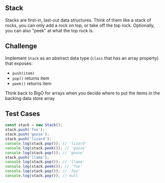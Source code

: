 ## Stack

Stacks are first-in, last-out data structures. Think of them like a stack of rocks, you can only add a rock on top, or take off the top rock. Optionally, you can also "peek" at what the top rock is.

## Challenge

Implement `Stack` as an abstract data type (`class` that has an array property) that exposes:

-   `push(item)`
-   `pop()` returns item
-   `peek()` returns item

Think back to BigO for arrays when you decide where to put the items in the backing data store array

## Test Cases

```js
const stack = new Stack();
stack.push('fox');
stack.push('goose');
stack.push('lizard');
console.log(stack.pop()); // 'lizard'
console.log(stack.peek()); // 'goose'
console.log(stack.pop()); // 'goose'
stack.push('llama');
console.log(stack.pop()); // 'llama'
console.log(stack.peek()); // 'fox'
console.log(stack.pop()); // 'fox'
console.log(stack.pop()); // null
```
